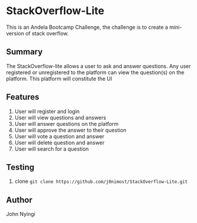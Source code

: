 # StackOverflow-Lite

This is an Andela Bootcamp Challenge, the challenge is to create a mini-version of stack overflow.

## Summary
The StackOverflow-lite allows a user to ask and answer questions. Any user registered or unregistered to the platform can view the question(s) on the platform. This platform will constitute the UI

## Features
1. User will register and login
2. User will view questions and answers
3. User will answer questions on the platform
4. User will approve the answer to their question
5. User will vote a question and answer
6. User will delete question and answer
7. User will search for a question

## Testing
1. clone ``` git clone https://github.com/j0nimost/StackOverflow-Lite.git ```

## Author
John Nyingi